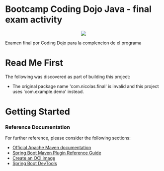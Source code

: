 # Bootcamp Coding Dojo Java - final exam activity

<p align="center">
<img src="https://github.com/jnsoler12012/CureCore-website-GitPage/assets/63087709/cdcffdd2-28a1-4499-b58c-45df86427ecc">
</p>

Examen final por Coding Dojo para la complencion de el programa


# Read Me First
The following was discovered as part of building this project:

* The original package name 'com.nicolas.final' is invalid and this project uses 'com.example.demo' instead.

# Getting Started

### Reference Documentation
For further reference, please consider the following sections:

* [Official Apache Maven documentation](https://maven.apache.org/guides/index.html)
* [Spring Boot Maven Plugin Reference Guide](https://docs.spring.io/spring-boot/docs/3.1.2/maven-plugin/reference/html/)
* [Create an OCI image](https://docs.spring.io/spring-boot/docs/3.1.2/maven-plugin/reference/html/#build-image)
* [Spring Boot DevTools](https://docs.spring.io/spring-boot/docs/3.1.2/reference/htmlsingle/index.html#using.devtools)

